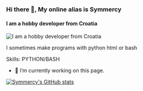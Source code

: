 ### Hi there 👋, My online alias is Symmercy
#### I am a hobby developer from Croatia
![I am a hobby developer from Croatia](symmercy.github.io/python-banner.png)

I sometimes make programs with python html or bash

Skills: PYTHON/BASH

- 🔭 I’m currently working on this page.

[![Symmercy's GitHub stats](https://github-readme-stats.vercel.app/api?username=symmercy)](https://github.com/anuraghazra/github-readme-stats)




